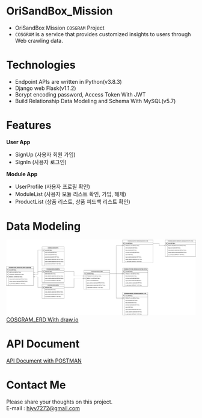 # OriSandBox_Mission
- OriSandBox Mission `COSGRAM` Project
- `COSGRAM` is a service that provides customized insights to users through Web crawling data.

# Technologies
- Endpoint APIs are written in Python(v3.8.3)
- Django web Flask(v1.1.2)
- Bcrypt encoding password, Access Token With JWT
- Build Relationship Data Modeling and Schema With MySQL(v5.7)

# Features
**User App**
- SignUp (사용자 회원 가입)
- SignIn (사용자 로그인)

**Module App**
- UserProfile (사용자 프로필 확인)
- ModuleList (사용자 모듈 리스트 확인, 가입, 해제)
- ProductList (상품 리스트, 상품 피드백 리스트 확인)

# Data Modeling
<a target="_blank" rel="noopener noreferrer" href="https://github.com/hiyv7272/OriSandBox_Mission/blob/master/COSGRAM_ERD.png"><img src="https://github.com/hiyv7272/OriSandBox_Mission/blob/master/COSGRAM_ERD.png" alt="COSGRAM_ERD" style="max-width:100%;"></a>
[COSGRAM_ERD With draw.io](https://drive.google.com/file/d/1XLNgl9bPlhfTMxWZ2uMKF6ZhPYH-lOSC/view?usp=sharing)

# API Document
[API Document with POSTMAN](https://documenter.getpostman.com/view/9816681/TVK77M4h)

# Contact Me
Please share your thoughts on this project.<br>
E-mail : hiyv7272@gmail.com
